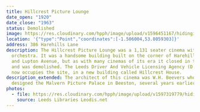 ```yaml
---
title: Hillcrest Picture Lounge
date_open: "1920"
date_close: "1963"
status: Demolished
image: https://res.cloudinary.com/hpph/image/upload/v1596451167/hidinginplainsight/hillcrestpicturelounge.svg
location: '{"type":"Point","coordinates":[-1.506004,53.8059303]}'
address: 386 Harehills Lane
description: The Hillcrest Picture Lounge was a 1,131 seater cinema with its own
  orchestra. It was a handsome building built on the corner of Harehills Lane
  and Lupton Avenue, but as with many cinemas of its era it closed in the 1960s
  and was demolished. The Leeds Driver And Vehicle Licensing Agency (D V S A)
  now occupies the site, in a new building called Hillcrest House.
description_extended: The architect of this cinema was W.H. Beevers who had also
  designed the Malvern Picture Palace in Beeston, several years earlier.
photos:
  - file: https://res.cloudinary.com/hpph/image/upload/v1597319779/hidinginplainsight/Hillcrest_Picture_Lounge_Leeds_Libraries_2017613_176160.jpg
    source: Leeds Libraries Leodis.net
---
```

